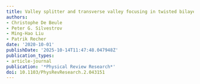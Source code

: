 ```yaml
---
title: Valley splitter and transverse valley focusing in twisted bilayer graphene
authors:
- Christophe De Beule
- Peter G. Silvestrov
- Ming-Hao Liu
- Patrik Recher
date: '2020-10-01'
publishDate: '2025-10-14T11:47:48.047948Z'
publication_types:
- article-journal
publication: '*Physical Review Research*'
doi: 10.1103/PhysRevResearch.2.043151
---
```

